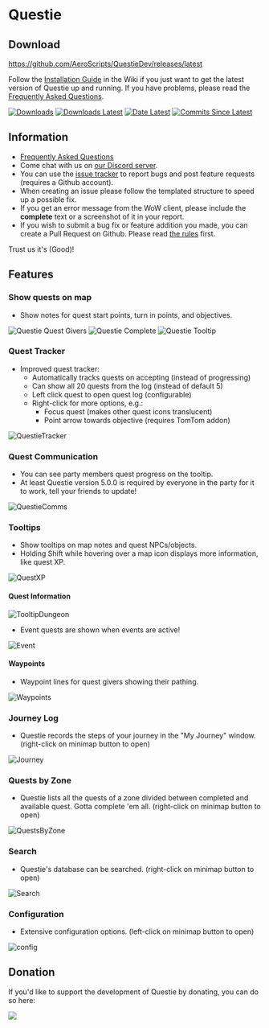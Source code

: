 # Questie

## Download
https://github.com/AeroScripts/QuestieDev/releases/latest

Follow the [Installation Guide](https://github.com/AeroScripts/QuestieDev/wiki/Installation-Guide) in the Wiki if you just want to get the latest version of Questie up and running. If you have problems, please read the [Frequently Asked Questions](https://github.com/AeroScripts/QuestieDev/wiki/FAQ-for-Classic-(1.13)).

[![Downloads](https://img.shields.io/github/downloads/AeroScripts/QuestieDev/total.svg)](https://github.com/AeroScripts/QuestieDev/releases/)
[![Downloads Latest](https://img.shields.io/github/downloads/AeroScripts/QuestieDev/v5.7.1/total.svg)](https://github.com/AeroScripts/QuestieDev/releases/latest)
[![Date Latest](https://img.shields.io/github/release-date/AeroScripts/QuestieDev.svg)](https://github.com/AeroScripts/QuestieDev/releases/latest)
[![Commits Since Latest](https://img.shields.io/github/commits-since/AeroScripts/QuestieDev/latest.svg)](https://github.com/AeroScripts/QuestieDev/commits/master)


## Information
- [Frequently Asked Questions](https://github.com/AeroScripts/QuestieDev/wiki/FAQ)
- Come chat with us on [our Discord server](https://discord.gg/phKnHVu).
- You can use the [issue tracker](https://github.com/AeroScripts/QuestieDev/issues) to report bugs and post feature requests (requires a Github account).
- When creating an issue please follow the templated structure to speed up a possible fix.
- If you get an error message from the WoW client, please include the **complete** text or a screenshot of it in your report.
- If you wish to submit a bug fix or feature addition you made, you can create a Pull Request on Github. Please read [the rules](https://github.com/AeroScripts/QuestieDev/wiki/Pull-Request-Rules) first.

Trust us it's (Good)!

## Features

### Show quests on map
- Show notes for quest start points, turn in points, and objectives.

![Questie Quest Givers](https://i.imgur.com/4abi5yu.png)
![Questie Complete](https://i.imgur.com/DgvBHyh.png)
![Questie Tooltip](https://i.imgur.com/uPykHKC.png)

### Quest Tracker
- Improved quest tracker:
    - Automatically tracks quests on accepting (instead of progressing)
    - Can show all 20 quests from the log (instead of default 5)
    - Left click quest to open quest log (configurable)
    - Right-click for more options, e.g.:
        - Focus quest (makes other quest icons translucent)
        - Point arrow towards objective (requires TomTom addon)

![QuestieTracker](https://user-images.githubusercontent.com/8838573/67285596-24dbab00-f4d8-11e9-9ae1-7dd6206b5e48.png)

### Quest Communication
- You can see party members quest progress on the tooltip.
- At least Questie version 5.0.0 is required by everyone in the party for it to work, tell your friends to update!

![QuestieComms](https://cdn.discordapp.com/attachments/263036731165638656/636099163460861962/unknown.png)

### Tooltips
- Show tooltips on map notes and quest NPCs/objects.
- Holding Shift while hovering over a map icon displays more information, like quest XP.

![QuestXP](https://cdn.discordapp.com/attachments/579999220170227716/635540231306608641/unknown.png)

#### Quest Information

![TooltipDungeon](https://cdn.discordapp.com/attachments/579999220170227716/634656829619699712/unknown.png)

- Event quests are shown when events are active!

![Event](https://cdn.discordapp.com/attachments/263040777658171392/636159292336242688/unknown.png)

#### Waypoints

- Waypoint lines for quest givers showing their pathing.

![Waypoints](https://media.discordapp.net/attachments/263040777658171392/643203302993035294/unknown.png)

### Journey Log
- Questie records the steps of your journey in the "My Journey" window. (right-click on minimap button to open)

![Journey](https://user-images.githubusercontent.com/8838573/67285651-3cb32f00-f4d8-11e9-95d8-e8ceb2a8d871.png)

### Quests by Zone
- Questie lists all the quests of a zone divided between completed and available quest. Gotta complete 'em all. (right-click on minimap button to open)

![QuestsByZone](https://user-images.githubusercontent.com/8838573/67285665-450b6a00-f4d8-11e9-9283-325d26c7c70d.png)

### Search
- Questie's database can be searched. (right-click on minimap button to open)

![Search](https://user-images.githubusercontent.com/8838573/67285691-4f2d6880-f4d8-11e9-8656-b3e37dce2f05.png)

### Configuration
- Extensive configuration options. (left-click on minimap button to open)

![config](https://user-images.githubusercontent.com/8838573/67285731-61a7a200-f4d8-11e9-9026-b1eeaad0d721.png)

## Donation
If you'd like to support the development of Questie by donating, you can do so here:

<a href='https://www.paypal.com/cgi-bin/webscr?cmd=_donations&business=aero1861%40gmail%2ecom&lc=CA&item_name=Questie%20Devs&currency_code=USD&bn=PP%2dDonationsBF%3abtn_donate_LG%2egif%3aNonHosted'><img src="https://www.paypalobjects.com/en_US/i/btn/btn_donate_LG.gif"/></a>
